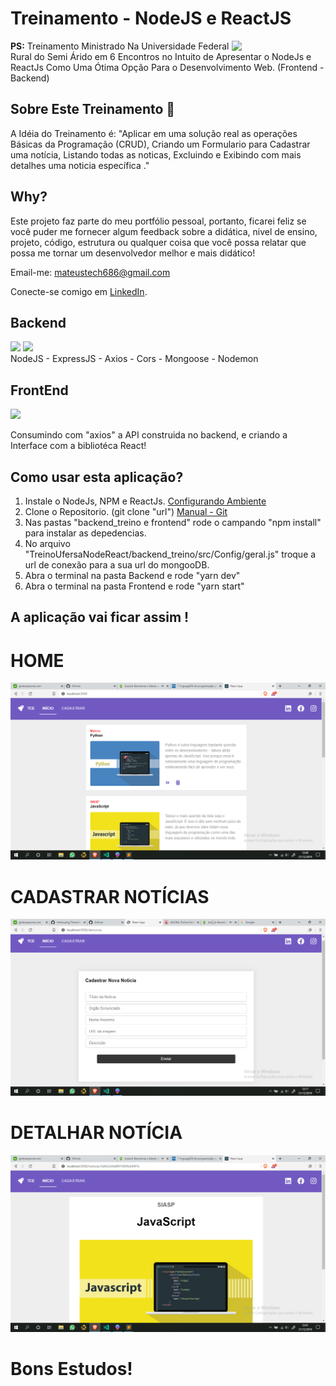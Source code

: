 
# Treinamento - NodeJS e ReactJS
<img align="right" src="https://i.imgsafe.org/2c/2c024270b3.gif" width="150px;" />

**PS:**  Treinamento Ministrado Na Universidade Federal Rural do Semi Árido em 6 Encontros no Intuito de Apresentar o NodeJs e ReactJs Como Uma Ótima Opção Para o Desenvolvimento Web. (Frontend - Backend)

## Sobre Este Treinamento  📌

  A Idéia do Treinamento é:
  "Aplicar em uma solução real as operações Básicas da Programação (CRUD), Criando um Formulario para Cadastrar uma notícia, Listando todas as noticas, Excluindo e Exibindo com mais detalhes uma noticia específica ."

## Why?

Este projeto faz parte do meu portfólio pessoal, portanto, ficarei feliz se você puder me fornecer algum feedback sobre a didática, nivel de ensino, projeto, código, estrutura ou qualquer coisa que você possa relatar que possa me tornar um desenvolvedor melhor e mais didático! 

Email-me: mateustech686@gmail.com

Conecte-se comigo em [LinkedIn](https://www.linkedin.com/in/mateus-fernandes-costa-0955b1196/).

## Backend 
<img align="leth" src="https://walde.co/wp-content/uploads/2016/09/nodejs_logo.png" width="200px;" />
<img align="leth" src="https://jet.hazelcast.org/wp-content/uploads/2019/09/logo-mongodb.png" width="200px;" />

<br>
 NodeJS - ExpressJS - Axios - Cors - Mongoose - Nodemon 


## FrontEnd
<img align="leth" src="http://blog.redspark.io/wp-content/uploads/2015/09/react-578x270.png" width="300px;" />

Consumindo com "axios" a API construida no backend, e criando a Interface com a bibliotéca React!


## Como usar esta aplicação?

1. Instale o NodeJs, NPM e ReactJs. [Configurando Ambiente](https://www.devmedia.com.br/como-instalar-o-node-js-npm-e-o-react-no-windows/40329)
2. Clone o Repositorio. (git clone "url") [Manual - Git](https://rogerdudler.github.io/git-guide/index.pt_BR.html)
3. Nas pastas "backend_treino e frontend" rode o campando "npm install" para instalar as depedencias.
4. No arquivo "TreinoUfersaNodeReact/backend_treino/src/Config/geral.js" troque a url de conexão para a sua url do mongooDB.
5. Abra o terminal na pasta Backend e rode "yarn dev"
6. Abra o terminal na pasta Frontend e rode "yarn start"

## A aplicação vai ficar assim !

# HOME
<img src="./frontend/src/assents/pg1.png"/>

# CADASTRAR NOTÍCIAS
<img src="./frontend/src/assents/pg2.png"/>

# DETALHAR NOTÍCIA
<img src="./frontend/src/assents/pg3.png"/>

# Bons Estudos!
